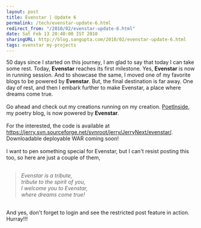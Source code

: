 ```yaml
---
layout: post
title: Evenstar | Update 6
permalink: /tech/evenstar-update-6.html
redirect_from: "/2010/02/evenstar-update-6.html"
date: Sat Feb 13 20:40:00 IST 2010
sharingURL: http://blog.sangupta.com/2010/02/evenstar-update-6.html
tags: evenstar my-projects
---
```

50 days since I started on this journey, I am glad to say that today I can take some rest. Today, 
<b>Evenstar</b> reaches its first milestone. Yes, 
<b>Evenstar</b> is now in running session. And to showcase the same, I moved one of my favorite blogs to be powered by 
<b>Evenstar</b>. But, the final destination is far away. One day of rest, and then I embark further to make Evenstar, a place where dreams come true.
<br>
<br>Go ahead and check out my creations running on my creation. 
<a href="http://www.poetinside.com/">PoetInside</a>, my poetry blog, is now powered by 
<b>Evenstar</b>.
<br>
<br>For the interested, the code is available at 
<a href="https://jerry.svn.sourceforge.net/svnroot/jerry/JerryNext/evenstar/">https://jerry.svn.sourceforge.net/svnroot/jerry/JerryNext/evenstar/</a>. Downloadable deployable WAR coming soon!
<br>
<br>I want to pen something special for Evenstar, but I can't resist posting this too, so here are just a couple of them,
<br>
<br>
<blockquote>
    <i>Evenstar is a tribute,<br>tribute to the spirit of you,<br>I welcome you to Evenstar,<br>where dreams come true!<br></i>
</blockquote>
<br>And yes, don't forget to login and see the restricted post feature in action. Hurray!!!
